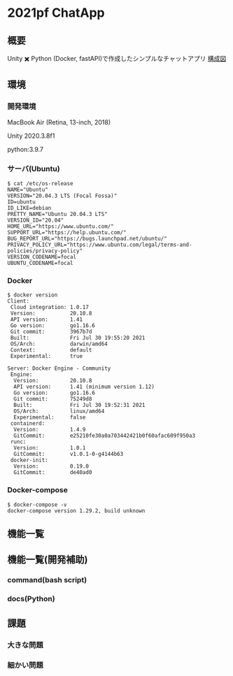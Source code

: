 # 2021pf ChatApp

## 概要
Unity ✖️ Python (Docker, fastAPI)で作成したシンプルなチャットアプリ
[構成図](https://github.com/katapy/2021pf/blob/develop/docs/PlantUML/Diagram/Diagram.png)

## 環境
### 開発環境
MacBook Air (Retina, 13-inch, 2018)

Unity 2020.3.8f1

python:3.9.7

### サーバ(Ubuntu)
```
$ cat /etc/os-release
NAME="Ubuntu"
VERSION="20.04.3 LTS (Focal Fossa)"
ID=ubuntu
ID_LIKE=debian
PRETTY_NAME="Ubuntu 20.04.3 LTS"
VERSION_ID="20.04"
HOME_URL="https://www.ubuntu.com/"
SUPPORT_URL="https://help.ubuntu.com/"
BUG_REPORT_URL="https://bugs.launchpad.net/ubuntu/"
PRIVACY_POLICY_URL="https://www.ubuntu.com/legal/terms-and-policies/privacy-policy"
VERSION_CODENAME=focal
UBUNTU_CODENAME=focal
```

### Docker
```
$ docker version
Client:
 Cloud integration: 1.0.17
 Version:           20.10.8
 API version:       1.41
 Go version:        go1.16.6
 Git commit:        3967b7d
 Built:             Fri Jul 30 19:55:20 2021
 OS/Arch:           darwin/amd64
 Context:           default
 Experimental:      true

Server: Docker Engine - Community
 Engine:
  Version:          20.10.8
  API version:      1.41 (minimum version 1.12)
  Go version:       go1.16.6
  Git commit:       75249d8
  Built:            Fri Jul 30 19:52:31 2021
  OS/Arch:          linux/amd64
  Experimental:     false
 containerd:
  Version:          1.4.9
  GitCommit:        e25210fe30a0a703442421b0f60afac609f950a3
 runc:
  Version:          1.0.1
  GitCommit:        v1.0.1-0-g4144b63
 docker-init:
  Version:          0.19.0
  GitCommit:        de40ad0
```

### Docker-compose
```
$ docker-compose -v
docker-compose version 1.29.2, build unknown
```

## 機能一覧

## 機能一覧(開発補助)
### command(bash script)

### docs(Python)

## 課題
### 大きな問題

### 細かい問題
